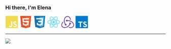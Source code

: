 ### Hi there, I'm Elena

<div>
  <img src="https://raw.githubusercontent.com/devicons/devicon/master/icons/javascript/javascript-plain.svg" height="40px" width="40px" alt="javascript" title="javascript">
  <img src="https://raw.githubusercontent.com/devicons/devicon/master/icons/html5/html5-original.svg" height="40px" width="40px" alt="html5" title="html5">
  <img src="https://raw.githubusercontent.com/devicons/devicon/master/icons/css3/css3-original.svg" height="40px" width="40px" alt="css3" title="css3">
  <img src="https://raw.githubusercontent.com/devicons/devicon/master/icons/react/react-original.svg" height="40px" width="40px" alt="react" title="react">
  <img src="https://raw.githubusercontent.com/devicons/devicon/master/icons/redux/redux-original.svg" height="40px" width="40px" alt="redux" title="redux">
  <img src="https://raw.githubusercontent.com/devicons/devicon/master/icons/typescript/typescript-plain.svg" height="40px" width="40px" alt="typescript" title="typescript">
</div>
<hr>
<a href='https://www.t.me/korchel' target='_blank'>
  <img     src='https://camo.githubusercontent.com/61b5bf9fc193c43a78001dce592ee64a0e042238b3ae27ee83833b75e610b427/68747470733a2f2f696d672e736869656c64732e696f2f62616467652f74656c656772616d2d626c75653f7374796c653d666f722d7468652d6261646765266c6f676f3d74656c656772616d266c6f676f436f6c6f723d7768697465'/>
</a>
<!--
**korchel/korchel** is a ✨ _special_ ✨ repository because its `README.md` (this file) appears on your GitHub profile.

Here are some ideas to get you started:

- 🔭 I’m currently working on ...
- 🌱 I’m currently learning ...
- 👯 I’m looking to collaborate on ...
- 🤔 I’m looking for help with ...
- 💬 Ask me about ...
- 📫 How to reach me: ...
- 😄 Pronouns: ...
- ⚡ Fun fact: ...
-->
